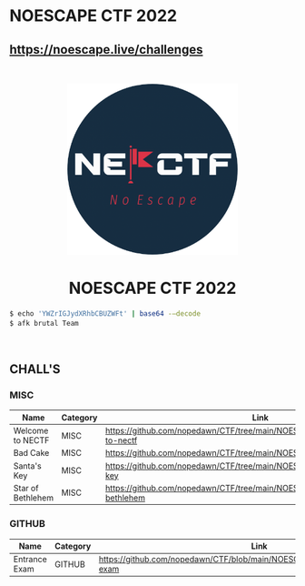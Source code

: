 # NOESCAPE CTF 2022

## https://noescape.live/challenges

<br>
<p align="center">
  <a href="https://noescape.live/challenges" target="_blank">
    <img src="logo1.png" width="300">
  </a>
</p>
<h1 align="center">NOESCAPE CTF 2022</h1>

```bash
$ echo 'YWZrIGJydXRhbCBUZWFt' | base64 -–decode
$ afk brutal Team
```

<br>

## CHALL'S

### MISC

| Name              | Category | Link                                                                            |
| ----------------- | -------- | ------------------------------------------------------------------------------- |
| Welcome to NECTF  | MISC     | https://github.com/nopedawn/CTF/tree/main/NOESCAPECTF22/MISC/#welcome-to-nectf  |
| Bad Cake          | MISC     | https://github.com/nopedawn/CTF/tree/main/NOESCAPECTF22/MISC/#bad-cake          |
| Santa's Key       | MISC     | https://github.com/nopedawn/CTF/tree/main/NOESCAPECTF22/MISC/#santas-key        |
| Star of Bethlehem | MISC     | https://github.com/nopedawn/CTF/tree/main/NOESCAPECTF22/MISC/#star-of-bethlehem |

### GITHUB

| Name          | Category | Link                                                                          |
| ------------- | -------- | ----------------------------------------------------------------------------- |
| Entrance Exam | GITHUB   | https://github.com/nopedawn/CTF/blob/main/NOESCAPECTF22/GITHUB/#entrance-exam |
